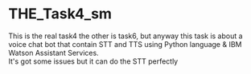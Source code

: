 # THE_Task4_sm
This is the real task4 the other is task6, but anyway this task is about a voice chat bot that contain STT and TTS using Python language &amp; IBM Watson Assistant Services. <br> It's got some issues but it can do the STT perfectly
